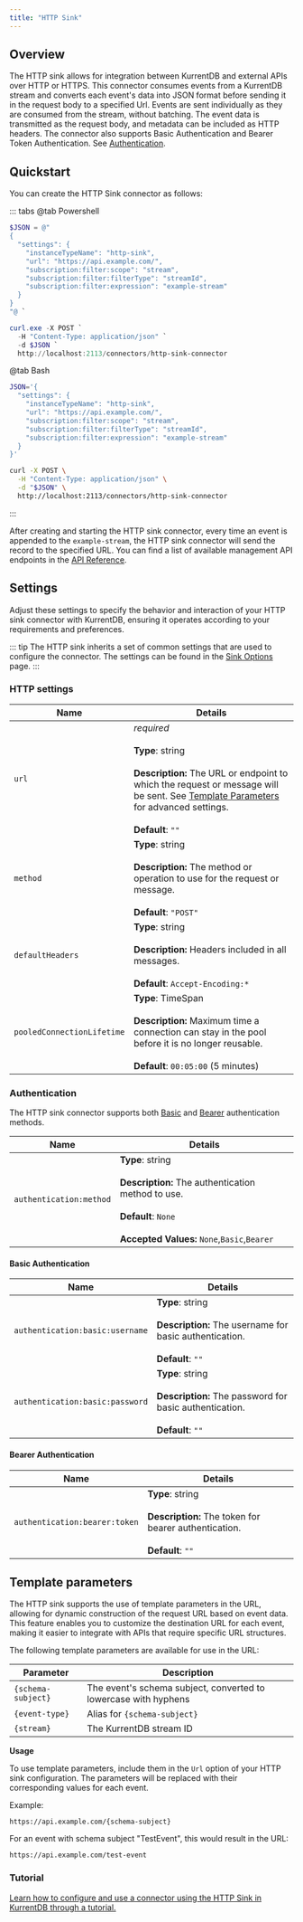 ```yaml
---
title: "HTTP Sink"
---
```


## Overview

The HTTP sink allows for integration between KurrentDB and external
APIs over HTTP or HTTPS. This connector consumes events from a KurrentDB
stream and converts each event's data into JSON format before sending it in the
request body to a specified Url. Events are sent individually as they are
consumed from the stream, without batching. The event data is transmitted as the
request body, and metadata can be included as HTTP headers. The connector also
supports Basic Authentication and Bearer Token Authentication. See [Authentication](#authentication).

## Quickstart

You can create the HTTP Sink connector as follows:

::: tabs
@tab Powershell

```powershell
$JSON = @"
{
  "settings": {
    "instanceTypeName": "http-sink",
    "url": "https://api.example.com/",
    "subscription:filter:scope": "stream",
    "subscription:filter:filterType": "streamId",
    "subscription:filter:expression": "example-stream"
  }
}
"@ `

curl.exe -X POST `
  -H "Content-Type: application/json" `
  -d $JSON `
  http://localhost:2113/connectors/http-sink-connector
```

@tab Bash

```bash
JSON='{
  "settings": {
    "instanceTypeName": "http-sink",
    "url": "https://api.example.com/",
    "subscription:filter:scope": "stream",
    "subscription:filter:filterType": "streamId",
    "subscription:filter:expression": "example-stream"
  }
}'

curl -X POST \
  -H "Content-Type: application/json" \
  -d "$JSON" \
  http://localhost:2113/connectors/http-sink-connector
```
:::

After creating and starting the HTTP sink connector, every time an event is
appended to the `example-stream`, the HTTP sink connector will send the record
to the specified URL. You can find a list of available management API endpoints
in the [API Reference](../manage.md).

## Settings

Adjust these settings to specify the behavior and interaction of your HTTP sink connector with KurrentDB, ensuring it operates according to your requirements and preferences.

::: tip
The HTTP sink inherits a set of common settings that are used to configure the connector. The settings can be found in
the [Sink Options](../settings.md#sink-options) page.
:::

### HTTP settings

| Name                       | Details                                                                                                                                                                                                                           |
| -------------------------- | --------------------------------------------------------------------------------------------------------------------------------------------------------------------------------------------------------------------------------- |
| `url`                      | _required_<br><br> **Type**: string<br><br>**Description:** The URL or endpoint to which the request or message will be sent. See [Template Parameters](http#template-parameters) for advanced settings.<br><br>**Default**: `""` |
| `method`                   | **Type**: string<br><br>**Description:** The method or operation to use for the request or message.<br><br>**Default**: `"POST"`                                                                                                  |
| `defaultHeaders`           | **Type**: string<br><br>**Description:** Headers included in all messages.<br><br>**Default**: `Accept-Encoding:*`                                                                                                                |
| `pooledConnectionLifetime` | **Type**: TimeSpan<br><br>**Description:** Maximum time a connection can stay in the pool before it is no longer reusable.<br><br>**Default**: `00:05:00` (5 minutes)                                                             |

### Authentication

The HTTP sink connector supports both [Basic](https://datatracker.ietf.org/doc/html/rfc7617) and [Bearer](https://datatracker.ietf.org/doc/html/rfc6750) authentication methods.

| Name                    | Details                                                                                                                                                   |
| ----------------------- | --------------------------------------------------------------------------------------------------------------------------------------------------------- |
| `authentication:method` | **Type**: string<br><br>**Description:** The authentication method to use.<br><br>**Default**: `None`<br><br>**Accepted Values:** `None`,`Basic`,`Bearer` |

#### Basic Authentication

| Name                            | Details                                                                                                  |
| ------------------------------- | -------------------------------------------------------------------------------------------------------- |
| `authentication:basic:username` | **Type**: string<br><br>**Description:** The username for basic authentication.<br><br>**Default**: `""` |
| `authentication:basic:password` | **Type**: string<br><br>**Description:** The password for basic authentication.<br><br>**Default**: `""` |

#### Bearer Authentication

| Name                          | Details                                                                                                |
| ----------------------------- | ------------------------------------------------------------------------------------------------------ |
| `authentication:bearer:token` | **Type**: string<br><br>**Description:** The token for bearer authentication.<br><br>**Default**: `""` |

## Template parameters

The HTTP sink supports the use of template parameters in the URL,
allowing for dynamic construction of the request URL based on event data. This
feature enables you to customize the destination URL for each event, making it
easier to integrate with APIs that require specific URL structures.

The following template parameters are available for use in the URL:

| Parameter          | Description                                                     |
| ------------------ | --------------------------------------------------------------- |
| `{schema-subject}` | The event's schema subject, converted to lowercase with hyphens |
| `{event-type}`     | Alias for `{schema-subject}`                                    |
| `{stream}`         | The KurrentDB stream ID                                         |

**Usage**

To use template parameters, include them in the `Url` option of your HTTP sink configuration. The parameters will be
replaced with their corresponding values for each event.

Example:

```
https://api.example.com/{schema-subject}
```

For an event with schema subject "TestEvent", this would result in the URL:

```
https://api.example.com/test-event
```

### Tutorial

[Learn how to configure and use a connector using the HTTP Sink in KurrentDB through a tutorial.](/tutorials/HTTP_Connector.md)
